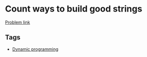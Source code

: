 # Count ways to build good strings

[Problem link](https://leetcode.com/problems/count-ways-to-build-good-strings/)

## Tags

* [Dynamic programming](/README.md#Dynamic_programming)
